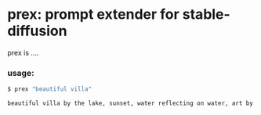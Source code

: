 
# prex: prompt extender for stable-diffusion

prex is ....

### usage: 
```bash
$ prex "beautiful villa"

beautiful villa by the lake, sunset, water reflecting on water, art by greg rutkowski, highly detailed, hyperrealism, digital art, concept art, intricate, detailed, sharp focus, Trending on Artstation HQ, deviantart, 4K UHD image, unreal
```


